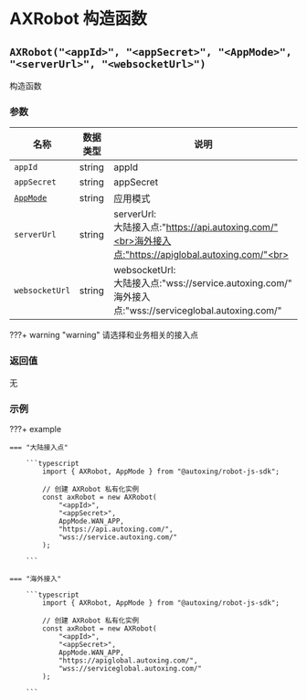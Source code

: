 # AXRobot 构造函数

## `AXRobot("<appId>", "<appSecret>", "<AppMode>", "<serverUrl>", "<websocketUrl>")`

构造函数

### 参数

| 名称     | 数据类型 | 说明     |
| -------- | -------- | -------- |
| `appId` | string   | appId |
| `appSecret` | string   | appSecret |
| [`AppMode`](../../../Define/Define-AppMode) | string   | 应用模式 |
| `serverUrl` | string   | serverUrl: <br>大陆接入点:"https://api.autoxing.com/"<br>海外接入点:"https://apiglobal.autoxing.com/"<br> |
| `websocketUrl` | string   | websocketUrl:<br>大陆接入点:"wss://service.autoxing.com/"<br>海外接入点:"wss://serviceglobal.autoxing.com/" |

???+ warning "warning"
    请选择和业务相关的接入点


### 返回值

无

### 示例

???+ example 

    === "大陆接入点"

        ```typescript
            import { AXRobot, AppMode } from "@autoxing/robot-js-sdk";

            // 创建 AXRobot 私有化实例
            const axRobot = new AXRobot(
                "<appId>", 
                "<appSecret>",
                AppMode.WAN_APP, 
                "https://api.autoxing.com/", 
                "wss://service.autoxing.com/"
            );

        ```

    === "海外接入"

        ```typescript
            import { AXRobot, AppMode } from "@autoxing/robot-js-sdk";

            // 创建 AXRobot 私有化实例
            const axRobot = new AXRobot(
                "<appId>", 
                "<appSecret>", 
                AppMode.WAN_APP, 
                "https://apiglobal.autoxing.com/", 
                "wss://serviceglobal.autoxing.com/"
            );

        ```